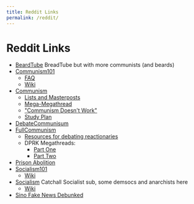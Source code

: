 ```yaml
---
title: Reddit Links
permalink: /reddit/
---
```


# Reddit Links

* [BeardTube](https://www.reddit.com/r/BeardTube/) BreadTube but with more communists (and beards)
* [Communism101](https://www.reddit.com/r/communism101/)
    * [FAQ](https://www.reddit.com/r/communism101/comments/2pl8tv/rcommunism101s_frequently_asked_questions/)
    * [Wiki](https://www.reddit.com/r/communism101/wiki/index)
* [Communism](https://www.reddit.com/r/communism/)
    * [Lists and Masterposts](https://www.reddit.com/r/communism/comments/cg2tu1/compilation_of_sourcelists_and_masterposts/)
    * [Mega-Megathread](https://www.reddit.com/r/communism/comments/co1pfl/the_megamegathread/)
    * ["Communism Doesn't Work"](https://www.reddit.com/r/communism/comments/ea6av0/how_to_respond_to_communism_doesnt_work/)
    * [Study Plan](https://www.reddit.com/r/communism/comments/wisiw/basic_marxismleninism_study_plan/)
* [DebateCommunisum](https://www.reddit.com/r/DebateCommunism/)
* [FullCommunism](https://www.reddit.com/r/FULLCOMMUNISM)
    * [Resources for debating reactionaries](https://www.reddit.com/r/FULLCOMMUNISM/comments/c60z5a/my_gift_to_you_a_giant_list_of_sources_for/)
    * DPRK Megathreads:
        * [Part One](https://www.reddit.com/r/FULLCOMMUNISM/comments/cc4703/dprk_megathread_part_1/)
        * [Part Two](https://www.reddit.com/r/FULLCOMMUNISM/comments/cc47kx/dprk_megathread_part_2/)
* [Prison Abolition](https://www.reddit.com/r/prisonabolition/)
* [Socialism101](https://www.reddit.com/r/Socialism_101/)
    * [Wiki](https://www.reddit.com/r/Socialism_101/wiki/index)
* [Socialism](https://www.reddit.com/r/socialism/) Catchall Socialist sub, some demsocs and anarchists here
    * [Wiki](https://www.reddit.com/r/socialism/wiki/index)
* [Sino Fake News Debunked](https://www.reddit.com/r/sino/wiki/fakenews-china)
